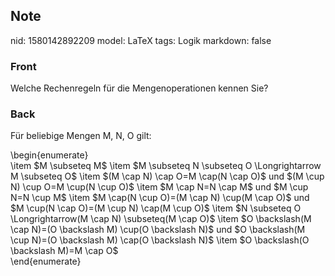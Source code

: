 ## Note
nid: 1580142892209
model: LaTeX
tags: Logik
markdown: false

### Front
Welche Rechenregeln für die Mengenoperationen kennen Sie?

### Back
Für beliebige Mengen M, N, O gilt:
<div>
  \begin{enumerate}
  <div>
    \item $M \subseteq M$ \item $M \subseteq N \subseteq O
    \Longrightarrow M \subseteq O$ \item $(M \cap N) \cap O=M
    \cap(N \cap O)$ und $(M \cup N) \cup O=M \cup(N \cup O)$ \item
    $M \cap N=N \cap M$ und $M \cup N=N \cup M$ \item $M \cap(N
    \cup O)=(M \cap N) \cup(M \cap O)$ und $M \cup(N \cap O)=(M
    \cup N) \cap(M \cup O)$ \item $N \subseteq O \Longrightarrow(M
    \cap N) \subseteq(M \cap O)$ \item $O \backslash(M \cap N)=(O
    \backslash M) \cup(O \backslash N)$ und $O \backslash(M \cup
    N)=(O \backslash M) \cap(O \backslash N)$ \item $O \backslash(O
    \backslash M)=M \cap O$
  </div>
</div>
<div>
  \end{enumerate}
</div>
